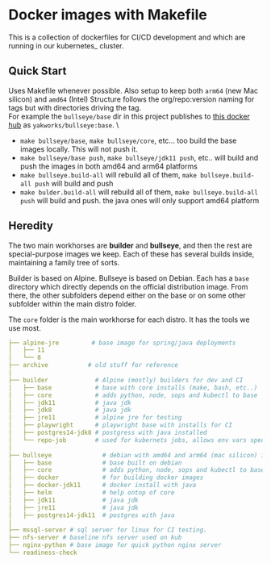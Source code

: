 # Docker images with Makefile

This is a collection of dockerfiles for CI/CD development and which are running in our kubernetes_ cluster.

## Quick Start

Uses Makefile whenever possible. Also setup to keep both `arm64` (new Mac silicon) and `amd64` (Intel)
Structure follows the org/repo:version naming for tags but with directories driving the tag. \
For example the `bullseye/base` dir in this project publishes to [this docker hub](https://hub.docker.com/repository/docker/yakworks/bullseye) as `yakworks/bullseye:base`. \

- `make bullseye/base`, `make bullseye/core`, etc... too build the base images locally. This will not push it. 
- `make bullseye/base push`, `make bullseye/jdk11 push`, etc.. will build and push the images in both amd64 and arm64 platforms
- `make bullseye.build-all` will rebuild all of them, `make bullseye.build-all push` will build and push
- `make bulder.build-all` will rebuild all of them, `make bullseye.build-all push` will build and push.
  the java ones will only support amd64 platform

## Heredity

The two main workhorses are __builder__ and __bullseye__, and then the rest are special-purpose images we keep. Each of these has several builds inside, maintaining a family tree of sorts.

Builder is based on Alpine. Bullseye is based on Debian. Each has a `base` directory which directly depends on the official distribution image. From there, the other subfolders depend either on the base or on some other subfolder within the main distro folder.

The `core` folder is the main workhorse for each distro. It has the tools we use most.

~~~yaml
├── alpine-jre         # base image for spring/java deployments
│   ├── 11
│   └── 8
├── archive           # old stuff for reference
│
├── builder             # Alpine (mostly) builders for dev and CI 
│   ├── base            # base with core installs (make, bash, etc..)
│   ├── core            # adds python, node, sops and kubectl to base
│   ├── jdk11           # java jdk
│   ├── jdk8            # java jdk
│   ├── jre11           # alpine jre for testing
│   ├── playwright      # playwright base with installs for CI
│   ├── postgres14-jdk8 # postgress with java installed
│   └── repo-job        # used for kubernets jobs, allows env vars specifying what git to down load and run
│ 
├── bullseye              # debian with amd64 and arm64 (mac silicon) images published
│   ├── base              # base built on debian 
│   ├── core              # adds python, node, sops and kubectl to base
│   ├── docker            # for building docker images
│   ├── docker-jdk11      # docker install with java
│   ├── helm              # help ontop of core
│   ├── jdk11             # java jdk
│   ├── jre11             # java jdk
│   ├── postgres14-jdk11  # postgres with java
│   
├── mssql-server # sql server for linux for CI testing. 
├── nfs-server # baseline nfs server used on kub
├── nginx-python # base image for quick python nginx server
└── readiness-check
~~~
